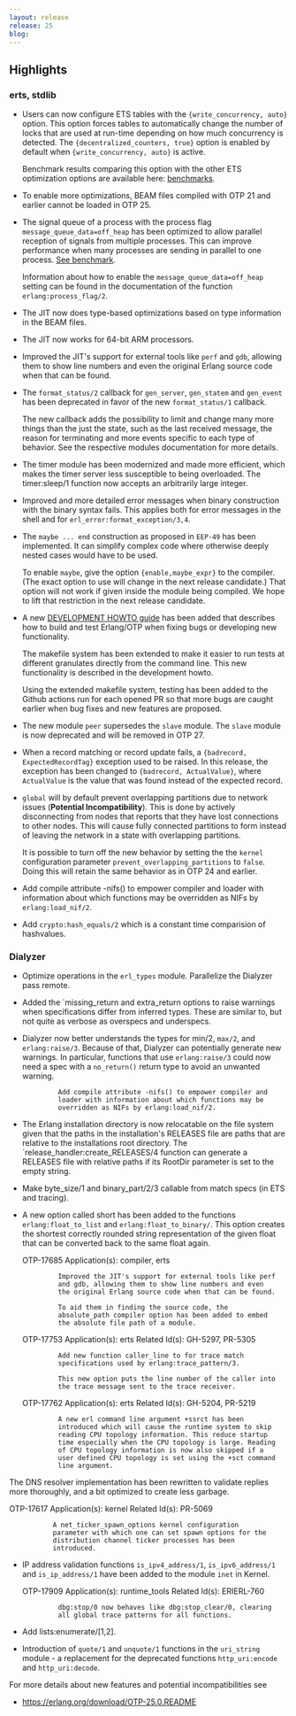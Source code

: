 ```yaml
---
layout: release
release: 25
blog:
---
```

## Highlights

### erts, stdlib
- Users can now configure ETS tables with the
  `{write_concurrency, auto}` option. This option forces
  tables to automatically change the number of locks that
  are used at run-time depending on how much concurrency
  is detected. The `{decentralized_counters, true}` option
  is enabled by default when `{write_concurrency, auto}` is
  active.

  Benchmark results comparing this option with the other
  ETS optimization options are available here:
  [benchmarks](http://winsh.me/bench/ets_config_locks/ets_bench_result_lock_config.html).

- To enable more optimizations, BEAM files compiled with
  OTP 21 and earlier cannot be loaded in OTP 25.

- The signal queue of a process with
  the process flag `message_queue_data=off_heap` has been optimized to
  allow parallel reception of signals from multiple processes.
  This can improve performance when many processes are sending in parallel to
  one process. [See benchmark](http://winsh.me/bench/erlang_sig_q/sigq_bench_result.html).

  Information about how to enable the
  `message_queue_data=off_heap` setting can be found in the
  documentation of the function `erlang:process_flag/2`.
    
- The JIT now does type-based optimizations based on type
  information in the BEAM files.
- The JIT now works for 64-bit ARM processors.
- Improved the JIT's support for external tools like `perf`
               and `gdb`, allowing them to show line numbers and even
               the original Erlang source code when that can be found.

- The `format_status/2` callback for `gen_server`, `gen_statem`
               and `gen_event` has been deprecated in favor of the new
               `format_status/1` callback.

  The new callback adds the possibility to limit and
  change many more things than the just the state, such
  as the last received message, the reason for
  terminating and more events specific to each type of
  behavior. See the respective modules documentation for
  more details.

- The timer module has been modernized and made more
  efficient, which makes the timer server less
  susceptible to being overloaded. The timer:sleep/1
  function now accepts an arbitrarily large integer.

- Improved and more detailed error messages when binary construction with the
  binary syntax fails.
  This applies both for error messages in the shell and for
  `erl_error:format_exception/3,4`.
  

- The `maybe ... end` construction as proposed in `EEP-49`
  has been implemented. It can simplify complex code
  where otherwise deeply nested cases would have to be
  used.

  To enable `maybe`, give the option `{enable,maybe_expr}` to
  the compiler. (The exact option to use will change in
  the next release candidate.) That option will not work
  if given inside the module being compiled. We hope to
  lift that restriction in the next release candidate.

- A new [DEVELOPMENT HOWTO guide](https://github.com/erlang/otp/blob/master/HOWTO/DEVELOPMENT.md) has been added that
  describes how to build and test Erlang/OTP when fixing
  bugs or developing new functionality.

  The makefile system has been extended to make it easier
  to run tests at different granulates directly from the
  command line. This new functionality is described in
  the development howto.

  Using the extended makefile system, testing has been
  added to the Github actions run for each opened PR so
  that more bugs are caught earlier when bug fixes and
  new features are proposed.

- The new module `peer` supersedes the `slave` module. The
  `slave` module is now deprecated and will be removed in OTP 27.

- When a record matching or record update fails, a
  `{badrecord, ExpectedRecordTag}` exception used to be
  raised. In this release, the exception has been changed
  to `{badrecord, ActualValue}`, where `ActualValue` is the
  value that was found instead of the expected record.

- `global` will by default prevent
  overlapping partitions due to network issues (**Potential Incompatibility**). This is done by
  actively disconnecting from nodes that reports that
  they have lost connections to other nodes. This will
  cause fully connected partitions to form instead of
  leaving the network in a state with overlapping
  partitions.

  It is possible to turn off the new behavior by setting the
  the `kernel` configuration parameter `prevent_overlapping_partitions` to `false`.
  Doing this will retain the same behavior as in OTP 24 and earlier.

- Add compile attribute -nifs() to empower compiler and loader with
  information about which functions may be overridden as NIFs by `erlang:load_nif/2`.

- Add `crypto:hash_equals/2` which is a constant time comparision of hashvalues.

### Dialyzer
- Optimize operations in the `erl_types` module. Parallelize the Dialyzer pass remote.
- Added the `missing_return and extra_return options to
  raise warnings when specifications differ from inferred
  types. These are similar to, but not quite as verbose
  as overspecs and underspecs.


- Dialyzer now better understands the types for min/2,
  `max/2`, and `erlang:raise/3`. Because of that, Dialyzer
  can potentially generate new warnings. In particular,
  functions that use `erlang:raise/3` could now need a spec
  with a `no_return()` return type to avoid an unwanted
  warning.






               Add compile attribute -nifs() to empower compiler and
               loader with information about which functions may be
               overridden as NIFs by erlang:load_nif/2.



- The Erlang installation directory is now relocatable on
  the file system given that the paths in the
  installation's RELEASES file are paths that are
  relative to the installations root directory. The
  `release_handler:create_RELEASES/4 function can
  generate a RELEASES file with relative paths if its
  RootDir parameter is set to the empty string.




- Make byte_size/1 and binary_part/2/3 callable from
  match specs (in ETS and tracing).



- A new option called short has been added to the
  functions `erlang:float_to_list` and
  `erlang:float_to_binary/`. This option creates the
  shortest correctly rounded string representation of the
  given float that can be converted back to the same
  float again.




  OTP-17685    Application(s): compiler, erts

               Improved the JIT's support for external tools like perf
               and gdb, allowing them to show line numbers and even
               the original Erlang source code when that can be found.

               To aid them in finding the source code, the
               absolute_path compiler option has been added to embed
               the absolute file path of a module.






  OTP-17753    Application(s): erts
               Related Id(s): GH-5297, PR-5305

               Add new function caller_line to for trace match
               specifications used by erlang:trace_pattern/3.

               This new option puts the line number of the caller into
               the trace message sent to the trace receiver.


  OTP-17762    Application(s): erts
               Related Id(s): GH-5204, PR-5219

               A new erl command line argument +ssrct has been
               introduced which will cause the runtime system to skip
               reading CPU topology information. This reduce startup
               time especially when the CPU topology is large. Reading
               of CPU topology information is now also skipped if a
               user defined CPU topology is set using the +sct command
               line argument.






The DNS resolver implementation has been rewritten to
validate replies more thoroughly, and a bit optimized
to create less garbage.






  OTP-17617    Application(s): kernel
               Related Id(s): PR-5069

               A net_ticker_spawn_options kernel configuration
               parameter with which one can set spawn options for the
               distribution channel ticker processes has been
               introduced.



- IP address validation functions `is_ipv4_address/1`,
`is_ipv6_address/1` and `is_ip_address/1` have been added
to the module `inet` in Kernel.



  OTP-17909    Application(s): runtime_tools
               Related Id(s): ERIERL-760

               dbg:stop/0 now behaves like dbg:stop_clear/0, clearing
               all global trace patterns for all functions.


- Add lists:enumerate/[1,2].



- Introduction of `quote/1` and `unquote/1` functions in
  the `uri_string` module - a replacement for the deprecated functions `http_uri:encode`
  and `http_uri:decode`.





For more details about new features and potential incompatibilities see
- https://erlang.org/download/OTP-25.0.README


